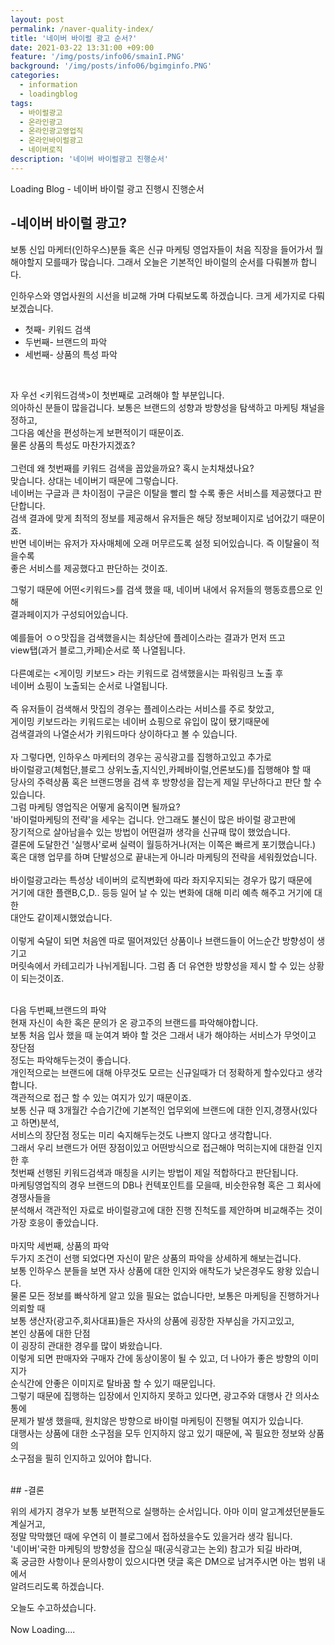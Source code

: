 ```yaml
---
layout: post
permalink: /naver-quality-index/
title: '네이버 바이럴 광고 순서?'
date: 2021-03-22 13:31:00 +09:00
feature: '/img/posts/info06/smainI.PNG'
background: '/img/posts/info06/bgimginfo.PNG'
categories:
  - information
  - loadingblog
tags:
  - 바이럴광고
  - 온라인광고
  - 온라인광고영업직
  - 온라인바이럴광고
  - 네이버로직
description: '네이버 바이럴광고 진행순서'
---
```

Loading Blog - 네이버 바이럴 광고 진행시 진행순서

## -네이버 바이럴 광고?
<p>
보통 신입 마케터(인하우스)분들 혹은 신규 마케팅 영업자들이 처음 직장을 들어가서 뭘 해야할지 모를때가 많습니다. 그래서 오늘은 기본적인 바이럴의 순서를 다뤄볼까 합니다.
</p>
인하우스와 영업사원의 시선을 비교해 가며 다뤄보도록 하겠습니다. 크게 세가지로 다뤄보겠습니다.
<br>
<ul>
<li>첫째- 키워드 검색</li>
<li>두번째- 브랜드의 파악</li>
<li>세번째- 상품의 특성 파악</li>
</ul>
<br>
<p>
 자 우선 <키워드검색>이 첫번째로 고려해야 할 부분입니다.<br>
 의아하신 분들이 많을겁니다. 보통은 브랜드의 성향과 방향성을 탐색하고 마케팅 채널을 정하고,<br>
그다음 예산을 편성하는게 보편적이기 때문이죠.<br>
 물론 상품의 특성도 마찬가지겠죠?<br>
<br>
 그런데 왜 첫번째를 키워드 검색을 꼽았을까요? 혹시 눈치채셨나요?<br>
 맞습니다. 상대는 네이버기 때문에 그렇습니다.<br>
 네이버는 구글과 큰 차이점이 구글은 이탈을 빨리 할 수록 좋은 서비스를 제공했다고 판단합니다.<br>
 검색 결과에 맞게 최적의 정보를 제공해서 유저들은 해당 정보페이지로 넘어갔기 때문이죠.<br>
 반면 네이버는 유저가 자사매체에 오래 머무르도록 설정 되어있습니다. 즉 이탈율이 적을수록<br>
 좋은 서비스를 제공했다고 판단하는 것이죠.<br>

 그렇기 때문에 어떤<키워드>를 검색 했을 때, 네이버 내에서 유저들의 행동흐름으로 인해<br>
결과페이지가 구성되어있습니다.<br>
<br>
 예를들어 ㅇㅇ맛집을 검색했을시는 최상단에 플레이스라는 결과가 먼저 뜨고<br>
view탭(과거 블로그,카페)순서로 쭉 나열됩니다.<br>
<br>
 다른예로는 <게이밍 키보드> 라는 키워드로 검색했을시는 파워링크 노출 후 <br>
네이버 쇼핑이 노출되는 순서로 나열됩니다.<br>
<br>
 즉 유저들이 검색해서 맛집의 경우는 플레이스라는 서비스를 주로 찾았고, <br>
게이밍 키보드라는 키워드로는 네이버 쇼핑으로 유입이 많이 됐기때문에 <br>
검색결과의 나열순서가 키워드마다 상이하다고 볼 수 있습니다.<br>
 <br>
자 그렇다면, 인하우스 마케터의 경우는 공식광고를 집행하고있고 추가로 <br>
바이럴광고(체험단,블로그 상위노출,지식인,카페바이럴,언론보도)를 집행해야 할 때 <br>
당사의 주력상품 혹은 브랜드명을 검색 후 방향성을 잡는게 제일 무난하다고 판단 할 수 있습니다.<br>
 그럼 마케팅 영업직은 어떻게 움직이면 될까요? <br>
'바이럴마케팅의 전략'을 세우는 겁니다. 안그래도 불신이 많은 바이럴 광고판에 <br>
장기적으로 살아남을수 있는 방법이 어떤걸까 생각을 신규때 많이 했었습니다. <br>
결론에 도달한건 '실행사'로써 실력이 월등하거나(저는 이쪽은 빠르게 포기했습니다.) <br>
혹은 대행 업무를 하며 단발성으로 끝내는게 아니라 마케팅의 전략을 세워줬었습니다.<br>
<br>
바이럴광고라는 특성상 네이버의 로직변화에 따라 좌지우지되는 경우가 많기 때문에<br>
거기에 대한 플랜B,C,D.. 등등 일어 날 수 있는 변화에 대해 미리 예측 해주고 거기에 대한 <br>
대안도 같이제시했었습니다.<br>
<br>
이렇게 숙달이 되면 처음엔 따로 떨어져있던 상품이나 브랜드들이 어느순간 방향성이 생기고<br>
머릿속에서 카테고리가 나뉘게됩니다. 그럼 좀 더 유연한 방향성을 제시 할 수 있는 상황이 되는것이죠.<br>

<br>
다음 두번째,브랜드의 파악
<br>
 현재 자신이 속한 혹은 문의가 온 광고주의 브랜드를 파악해야합니다.<br>
보통 처음 입사 했을 때 눈여겨 봐야 할 것은 그래서 내가 해야하는 서비스가 무엇이고 장단점<br>
정도는 파악해두는것이 좋습니다. <br>
개인적으로는 브랜드에 대해 아무것도 모르는 신규일때가 더 정확하게 할수있다고 생각합니다.<br>
 객관적으로 접근 할 수 있는 여지가 있기 때문이죠.<br>
보통 신규 때 3개월간 수습기간에 기본적인 업무외에 브랜드에 대한 인지,경쟁사(있다고 하면)분석,<br>
 서비스의 장단점 정도는 미리 숙지해두는것도 나쁘지 않다고 생각합니다.<br>
그래서 우리 브랜드가 어떤 장점이있고 어떤방식으로 접근해야 먹히는지에 대한걸 인지한 후<br>
첫번째 선행된 키워드검색과 매칭을 시키는 방법이 제일 적합하다고 판단됩니다.<br>
마케팅영업직의 경우 브랜드의 DB나 컨텍포인트를 모을때, 비슷한유형 혹은 그 회사에 경쟁사들을<br>
분석해서 객관적인 자료로 바이럴광고에 대한 진행 진척도를 제안하며 비교해주는 것이 <br>
가장 호응이 좋았습니다.<br>
<br>
마지막 세번째, 상품의 파악
<br>
 두가지 조건이 선행 되었다면 자신이 맡은 상품의 파악을 상세하게 해보는겁니다.<br>
보통 인하우스 분들을 보면 자사 상품에 대한 인지와 애착도가 낮은경우도 왕왕 있습니다.<br>
물론 모든 정보를 빠삭하게 알고 있을 필요는 없습니다만, 보통은 마케팅을 진행하거나 의뢰할 때<br>
보통 생산자(광고주,회사대표)들은 자사의 상품에 굉장한 자부심을 가지고있고,<br>
본인 상품에 대한 단점<br>이 굉장히 관대한 경우를 많이 봐왔습니다.<br>
이렇게 되면 판매자와 구매자 간에 동상이몽이 될 수 있고, 더 나아가 좋은 방향의 이미지가<br>
순식간에 안좋은 이미지로 탈바꿈 할 수 있기 때문입니다.<br>
그렇기 때문에 집행하는 입장에서 인지하지 못하고 있다면, 광고주와 대행사 간 의사소통에 <br>
문제가 발생 했을때, 원치않은 방향으로 바이럴 마케팅이 진행될 여지가 있습니다.<br>
대행사는 상품에 대한 소구점을 모두 인지하지 않고 있기 때문에, 꼭 필요한 정보와 상품의 <br>
소구점을 필히 인지하고 있어야 합니다.<br>
</p>
<br>
## -결론
<br>
<p>
위의 세가지 경우가 보통 보편적으로 실행하는 순서입니다. 아마 이미 알고계셨던분들도 계실거고,<br>
정말 막막했던 때에 우연히 이 블로그에서 접하셨을수도 있을거라 생각 됩니다. <br>
'네이버'국한 마케팅의 방향성을 잡으실 때(공식광고는 논외) 참고가 되길 바라며, <br>
혹 궁금한 사항이나 문의사항이 있으시다면 댓글 혹은 DM으로 남겨주시면 아는 범위 내에서<br>
알려드리도록 하겠습니다.<br>

</p>
오늘도 수고하셨습니다.<br>
<br>
Now Loading....
